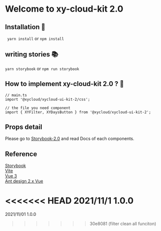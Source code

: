 # Welcome to xy-cloud-kit 2.0
## Installation 📗
` yarn install`   or   `npm install`

## writing stories 📚
`yarn storybook` or `npm run storybook`

## How to implement xy-cloud-kit 2.0 ? 🙋

```
// main.ts
import '@xycloud/xycloud-ui-kit-2/css';
```
```
// the file you need component
import { XYFilter, XYDaysButton } from '@xycloud/xycloud-ui-kit-2';

```
## Props detail

Please go to [Storybook-2.0](http://172.17.9.54:82/?path=/story/doc-readme--page) and read Docs of each components.
## Reference

[Storybook](https://storybook.js.org/docs/vue/get-started/introduction)   
[Vite](https://vitejs.dev/)   
[Vue 3](https://v3.vuejs.org/guide/introduction.html)   
[Ant design 2.x Vue](https://2x.antdv.com/components/overview/)   

<<<<<<< HEAD
2021/11/1 1.0.0
=======
2021/11/01 1.0.0
>>>>>>> 30e8081 (filter clean all funciton)
